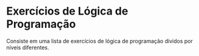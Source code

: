 # Exercícios de Lógica de Programação 
Consiste em uma lista de exercícios de lógica de programação dividos por níveis diferentes.
